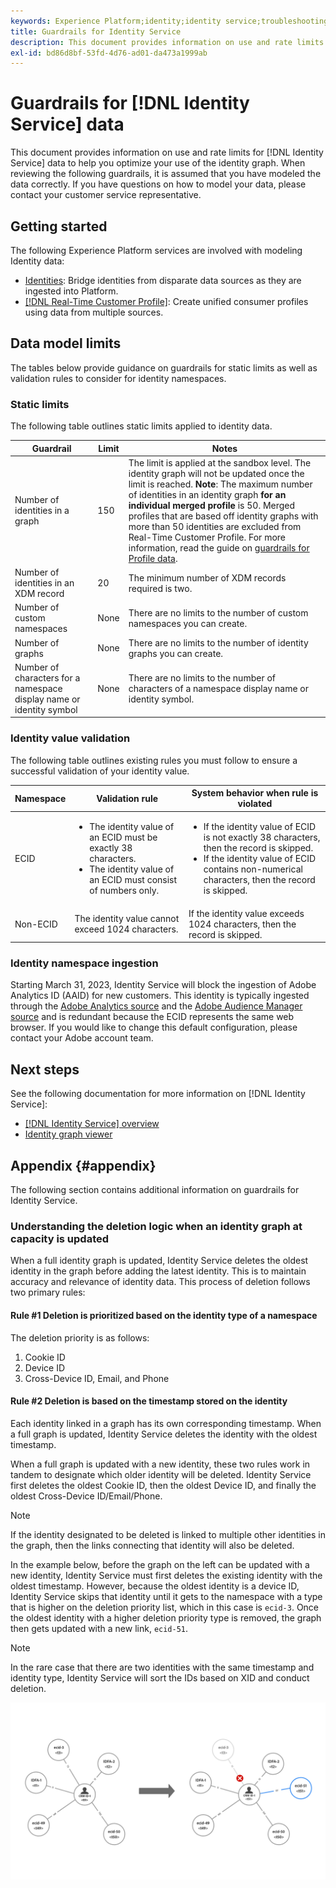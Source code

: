 ```yaml
---
keywords: Experience Platform;identity;identity service;troubleshooting;guardrails;guidelines;limit;
title: Guardrails for Identity Service
description: This document provides information on use and rate limits for Identity Service data to help you optimize your use of the identity graph.
exl-id: bd86d8bf-53fd-4d76-ad01-da473a1999ab
---
```

# Guardrails for [!DNL Identity Service] data

This document provides information on use and rate limits for [!DNL Identity Service] data to help you optimize your use of the identity graph. When reviewing the following guardrails, it is assumed that you have modeled the data correctly. If you have questions on how to model your data, please contact your customer service representative.

## Getting started

The following Experience Platform services are involved with modeling Identity data: 

* [Identities](home.md): Bridge identities from disparate data sources as they are ingested into Platform.
* [[!DNL Real-Time Customer Profile]](../profile/home.md): Create unified consumer profiles using data from multiple sources.

## Data model limits

The tables below provide guidance on guardrails for static limits as well as validation rules to consider for identity namespaces.

### Static limits

The following table outlines static limits applied to identity data.

| Guardrail | Limit | Notes |
| --- | --- | --- |
| Number of identities in a graph | 150 | The limit is applied at the sandbox level. The identity graph will not be updated once the limit is reached. **Note**: The maximum number of identities in an identity graph **for an individual merged profile** is 50. Merged profiles that are based off identity graphs with more than 50 identities are excluded from Real-Time Customer Profile. For more information, read the guide on [guardrails for Profile data](../profile/guardrails.md). |
| Number of identities in an XDM record | 20 | The minimum number of XDM records required is two. |
| Number of custom namespaces | None | There are no limits to the number of custom namespaces you can create. |
| Number of graphs | None | There are no limits to the number of identity graphs you can create. |
| Number of characters for a namespace display name or identity symbol | None | There are no limits to the number of characters of a namespace display name or identity symbol. |

### Identity value validation

The following table outlines existing rules you must follow to ensure a successful validation of your identity value.

| Namespace | Validation rule | System behavior when rule is violated |
| --- | --- | --- |
| ECID | <ul><li>The identity value of an ECID must be exactly 38 characters.</li><li>The identity value of an ECID must consist of numbers only.</li></ul> | <ul><li>If the identity value of ECID is not exactly 38 characters, then the record is skipped.</li><li>If the identity value of ECID contains non-numerical characters, then the record is skipped.</li></ul> |
| Non-ECID | The identity value cannot exceed 1024 characters. | If the identity value exceeds 1024 characters, then the record is skipped. |

### Identity namespace ingestion

Starting March 31, 2023, Identity Service will block the ingestion of Adobe Analytics ID (AAID) for new customers. This identity is typically ingested through the [Adobe Analytics source](../sources/connectors/adobe-applications/analytics.md) and the [Adobe Audience Manager source](../sources//connectors/adobe-applications/audience-manager.md) and is redundant because the ECID represents the same web browser. If you would like to change this default configuration, please contact your Adobe account team.

## Next steps

See the following documentation for more information on [!DNL Identity Service]:

* [[!DNL Identity Service] overview](home.md)
* [Identity graph viewer](ui/identity-graph-viewer.md)

## Appendix {#appendix}

The following section contains additional information on guardrails for Identity Service.

### Understanding the deletion logic when an identity graph at capacity is updated

When a full identity graph is updated, Identity Service deletes the oldest identity in the graph before adding the latest identity. This is to maintain accuracy and relevance of identity data. This process of deletion follows two primary rules:

#### Rule #1 Deletion is prioritized based on the identity type of a namespace

The deletion priority is as follows:

1. Cookie ID
2. Device ID
3. Cross-Device ID, Email, and Phone

#### Rule #2 Deletion is based on the timestamp stored on the identity

Each identity linked in a graph has its own corresponding timestamp. When a full graph is updated, Identity Service deletes the identity with the oldest timestamp.

When a full graph is updated with a new identity, these two rules work in tandem to designate which older identity will be deleted. Identity Service first deletes the oldest Cookie ID, then the oldest Device ID, and finally the oldest Cross-Device ID/Email/Phone. 

>[!NOTE]
>
>If the identity designated to be deleted is linked to multiple other identities in the graph, then the links connecting that identity will also be deleted.

In the example below, before the graph on the left can be updated with a new identity, Identity Service must first deletes the existing identity with the oldest timestamp. However, because the oldest identity is a device ID, Identity Service skips that identity until it gets to the namespace with a type that is higher on the deletion priority list, which in this case is `ecid-3`. Once the oldest identity with a higher deletion priority type is removed, the graph then gets updated with a new link, `ecid-51`.

>[!NOTE]
>
>In the rare case that there are two identities with the same timestamp and identity type, Identity Service will sort the IDs based on XID and conduct deletion.

![An example of the oldest identity being deleted to accommodate the latest identity](./images/graph-limits-v3.png)